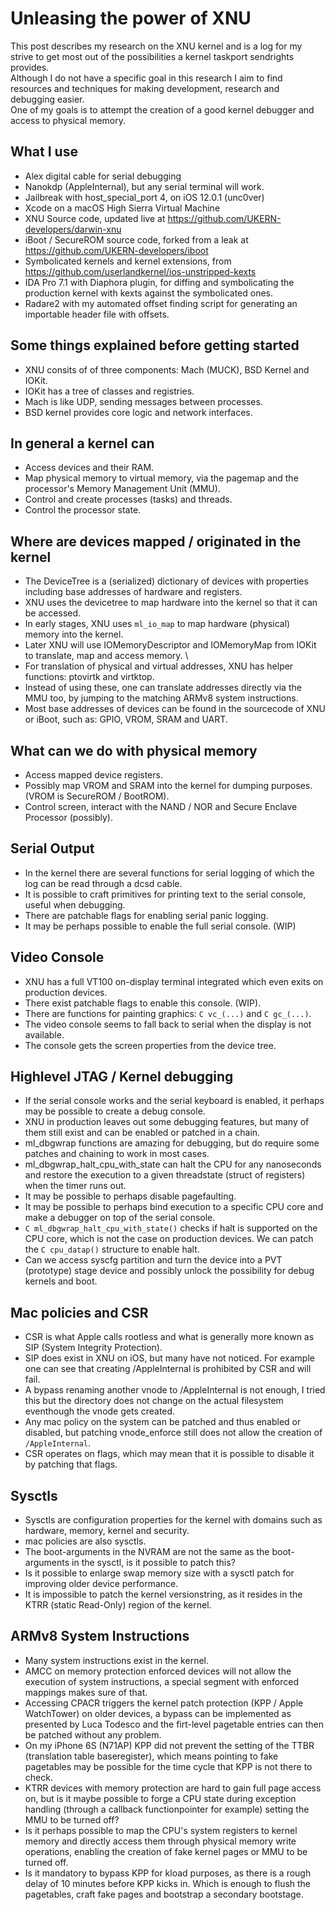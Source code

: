 # Unleasing the power of XNU
This post describes my research on the XNU kernel and is a log for my strive to get most out of the possibilities a kernel taskport sendrights provides.  
Although I do not have a specific goal in this research I aim to find resources and techniques for making development, research and debugging easier.  
One of my goals is to attempt the creation of a good kernel debugger and access to physical memory.  

## What I use
- Alex digital cable for serial debugging  
- Nanokdp (AppleInternal), but any serial terminal will work.  
- Jailbreak with host_special_port 4, on iOS 12.0.1 (unc0ver)  
- Xcode on a macOS High Sierra Virtual Machine  
- XNU Source code, updated live at https://github.com/UKERN-developers/darwin-xnu  
- iBoot / SecureROM source code, forked from a leak at https://github.com/UKERN-developers/iboot  
- Symbolicated kernels and kernel extensions, from https://github.com/userlandkernel/ios-unstripped-kexts  
- IDA Pro 7.1 with Diaphora plugin, for diffing and symbolicating the production kernel with kexts against the symbolicated ones.  
- Radare2 with my automated offset finding script for generating an importable header file with offsets.  

## Some things explained before getting started
- XNU consits of of three components: Mach (MUCK), BSD Kernel and IOKit.  
- IOKit has a tree of classes and registries.  
- Mach is like UDP, sending messages between processes.  
- BSD kernel provides core logic and network interfaces.  

## In general a kernel can
- Access devices and their RAM.  
- Map physical memory to virtual memory, via the pagemap and the processor's Memory Management Unit (MMU).  
- Control and create processes (tasks) and threads.  
- Control the processor state.  

## Where are devices mapped / originated in the kernel
- The DeviceTree is a (serialized) dictionary of devices with properties including base addresses of hardware and registers.  
- XNU uses the devicetree to map hardware into the kernel so that it can be accessed.  
- In early stages, XNU uses `ml_io_map` to map hardware (physical) memory into the kernel.  
- Later XNU will use IOMemoryDescriptor and IOMemoryMap from IOKit to translate, map and access memory.  \
- For translation of physical and virtual addresses, XNU has helper functions: ptovirtk and virtktop.
- Instead of using these, one can translate addresses directly via the MMU too, by jumping to the matching ARMv8 system instructions.  
- Most base addresses of devices can be found in the sourcecode of XNU or iBoot, such as: GPIO, VROM, SRAM and UART.  

## What can we do with physical memory
- Access mapped device registers.  
- Possibly map VROM and SRAM into the kernel for dumping purposes. (VROM is SecureROM / BootROM).  
- Control screen, interact with the NAND / NOR and Secure Enclave Processor (possibly).  

## Serial Output
- In the kernel there are several functions for serial logging of which the log can be read through a dcsd cable.  
- It is possible to craft primitives for printing text to the serial console, useful when debugging.  
- There are patchable flags for enabling serial panic logging.  
- It may be perhaps possible to enable the full serial console.  (WIP)

## Video Console
- XNU has a full VT100 on-display terminal integrated which even exits on production devices.  
- There exist patchable flags to enable this console. (WIP).
- There are functions for painting graphics: ```C vc_(...)``` and ```C gc_(...)```.  
- The video console seems to fall back to serial when the display is not available.  
- The console gets the screen properties from the device tree.  

## Highlevel JTAG / Kernel debugging
- If the serial console works and the serial keyboard is enabled, it perhaps may be possible to create a debug console.  
- XNU in production leaves out some debugging features, but many of them still exist and can be enabled or patched in a chain.  
- ml_dbgwrap functions are amazing for debugging, but do require some patches and chaining to work in most cases.  
- ml_dbgwrap_halt_cpu_with_state can halt the CPU for any nanoseconds and restore the execution to a given threadstate (struct of registers) when the timer runs out.  
- It may be possible to perhaps disable pagefaulting.  
- It may be possible to perhaps bind execution to a specific CPU core and make a debugger on top of the serial console.  
- ```C ml_dbgwrap_halt_cpu_with_state()``` checks if halt is supported on the CPU core, which is not the case on production devices. We can patch the ```C cpu_datap()``` structure to enable halt.  
- Can we access syscfg partition and turn the device into a PVT (prototype) stage device and possibly unlock the possibility for debug kernels and boot.  

## Mac policies and CSR
- CSR is what Apple calls rootless and what is generally more known as SIP (System Integrity Protection).  
- SIP does exist in XNU on iOS, but many have not noticed. For example one can see that creating /AppleInternal is prohibited by CSR and will fail.  
- A bypass renaming another vnode to /AppleInternal is not enough, I tried this but the directory does not change on the actual filesystem eventhough the vnode gets created.  
- Any mac policy on the system can be patched and thus enabled or disabled, but patching vnode_enforce still does not allow the creation of ```/AppleInternal```.  
- CSR operates on flags, which may mean that it is possible to disable it by patching that flags.  

## Sysctls
- Sysctls are configuration properties for the kernel with domains such as hardware, memory, kernel and security.  
- mac policies are also sysctls.  
- The boot-arguments in the NVRAM are not the same as the boot-arguments in the sysctl, is it possible to patch this?  
- Is it possible to enlarge swap memory size with a sysctl patch for improving older device performance.  
- It is impossible to patch the kernel versionstring, as it resides in the KTRR (static Read-Only) region of the kernel.

## ARMv8 System Instructions
- Many system instructions exist in the kernel.  
- AMCC on memory protection enforced devices will not allow the execution of system instructions, a special segment with enforced mappings makes sure of that.  
- Accessing CPACR triggers the kernel patch protection (KPP / Apple WatchTower) on older devices, a bypass can be implemented as presented by Luca Todesco and the firt-level pagetable entries can then be patched without any problem.  
- On my iPhone 6S (N71AP) KPP did not prevent the setting of the TTBR (translation table baseregister), which means pointing to fake pagetables may be possible for the time cycle that KPP is not there to check.  
- KTRR devices with memory protection are hard to gain full page access on, but is it maybe possible to forge a CPU state during exception handling (through a callback functionpointer for example) setting the MMU to be turned off?  
- Is it perhaps possible to map the CPU's system registers to kernel memory and directly access them through physical memory write operations, enabling the creation of fake kernel pages or MMU to be turned off.  
- Is it mandatory to bypass KPP for kload purposes, as there is a rough delay of 10 minutes before KPP kicks in. Which is enough to flush the pagetables, craft fake pages and bootstrap a secondary bootstage.  

